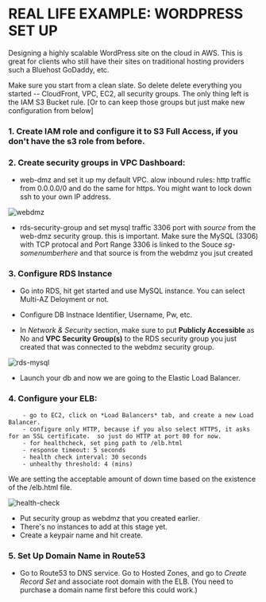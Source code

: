 # REAL LIFE EXAMPLE: WORDPRESS SET UP  

Designing a highly scalable WordPress site on the cloud in AWS.  This is great for clients who still have their sites on traditional hosting providers such a Bluehost GoDaddy, etc.  

Make sure you start from a clean slate.  So delete delete everything you started -- CloudFront, VPC, EC2, all security groups.  The only thing left is the IAM S3 Bucket rule.  [Or to can keep those groups but just make new configuration from below]  

### 1. Create IAM role and configure it to S3 Full Access, if you don't have the s3 role from before.  

### 2. Create security groups in VPC Dashboard:    
*  web-dmz and set it up my default VPC.  alow inbound rules: http traffic from 0.0.0.0/0 and do the same for https.  You might want to lock down ssh to your own IP address.  

![webdmz](https://s15.postimg.org/6wg100nrf/Screen_Shot_2016_11_18_at_2_42_26_PM.png)  

* rds-security-group and set mysql traffic 3306 port with *source* from the web-dmz security group.  this is important.  Make sure the MySQL (3306) with TCP protocal and Port Range 3306 is linked to the Souce *sg-somenumberhere* and that source is from the webdmz you jsut created  

### 3. Configure RDS Instance  

* Go into RDS, hit get started and use MySQL instance.  You can select Multi-AZ Deloyment or not.  

* Configure DB Instnace Identifier, Username, Pw, etc.  

* In *Network & Security* section, make sure to put **Publicly Accessible** as No and **VPC Security Group(s)** to the RDS security group you just created that was connected to the webdmz security group.  

![rds-mysql](https://s12.postimg.org/drqu55jgt/Screen_Shot_2016_11_18_at_3_01_13_PM.png)  

* Launch your db and now we are going to the Elastic Load Balancer.  

### 4.  Configure your ELB:  
        - go to EC2, click on *Load Balancers* tab, and create a new Load Balancer.  
        - configure only HTTP, because if you also select HTTPS, it asks for an SSL certificate.  so just do HTTP at port 80 for now.  
        - for healthcheck, set ping path to /elb.html  
        - response timeout: 5 seconds  
        - health check interval: 30 seconds
        - unhealthy threshold: 4 (mins)    

We are setting the acceptable amount of down time based on the existence of the /elb.html file.   

![health-check](https://s17.postimg.org/67wvu56sf/Screen_Shot_2016_11_18_at_3_21_27_PM.png) 

*  Put security group as webdmz that you created earlier.  
*  There's no instances to add at this stage yet.  
*  Create a keypair name and hit create.  

### 5. Set Up Domain Name in Route53  

* Go to Route53 to DNS service.  Go to Hosted Zones, and go to *Create Record Set*  and associate root domain with the ELB.  (You need to purchase a domain name first before this could work.)  

 

